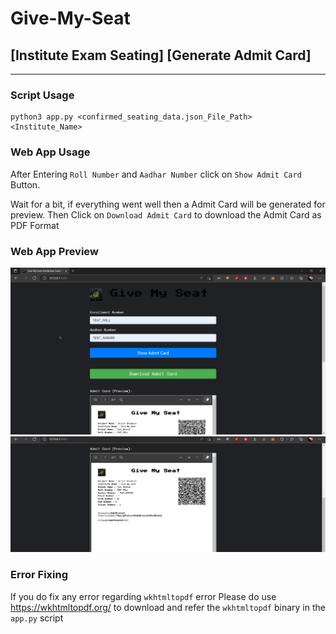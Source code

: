 # Give-My-Seat
## [Institute Exam Seating] [Generate Admit Card]
---

### Script Usage

```
python3 app.py <confirmed_seating_data.json_File_Path> <Institute_Name>
```

### Web App Usage

After Entering `Roll Number` and `Aadhar Number`
click on `Show Admit Card` Button.

Wait for a bit, if everything went well then a Admit Card will be generated for preview.
Then Click on `Download Admit Card` to download the Admit Card as PDF Format


### Web App Preview

![screenshot1](sample_images/generate_admit_card_webapp_screenshot1.png)
![screenshot2](sample_images/generate_admit_card_webapp_screenshot2.png)

### Error Fixing
If you do fix any error regarding `wkhtmltopdf` error
Please do use https://wkhtmltopdf.org/ to download
and refer the `wkhtmltopdf` binary in the `app.py` script
